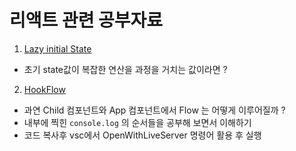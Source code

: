 # 리액트 관련 공부자료

1. [Lazy initial State](study/UseStateLazyInitialize.md)

- 초기 state값이 복잡한 연산을 과정을 거치는 값이라면 ?

2. [HookFlow](study/hookFlow.html)

- 과연 Child 컴포넌트와 App 컴포넌트에서 Flow 는 어떻게 이루어질까 ?
- 내부에 찍힌 `console.log` 의 순서들을 공부해 보면서 이해하기
- 코드 복사후 vsc에서 OpenWithLiveServer 명령어 활용 후 실행

